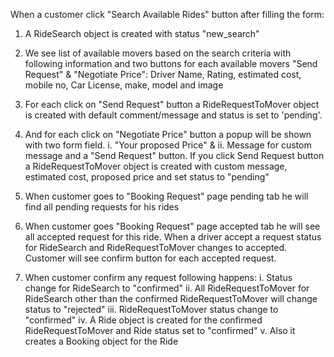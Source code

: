 When a customer click "Search Available Rides" button after filling the form:
1. A RideSearch object is created with status "new_search"
2. We see list of available movers based on the search criteria with following information and 
two buttons for each available movers "Send Request" & "Negotiate Price": Driver Name, Rating, estimated cost, mobile no, Car License, make, model and image

3. For each click on "Send Request" button a RideRequestToMover object is created with default comment/message and status is set to 'pending'.
4. And for each click on "Negotiate Price" button a popup will be shown with two form field. i. "Your proposed Price" & ii. Message for custom message and a "Send Request" button. If you click Send Request button a RideRequestToMover object is created with custom message, estimated cost, proposed price and set status to "pending"

5. When customer goes to "Booking Request" page pending tab he will find all pending requests for his rides

6. When customer goes "Booking Request" page accepted tab he will see all accepted request for this ride. When a driver accept a request status for RideSearch and RideRequestToMover changes to accepted. Customer will see confirm button for each accepted request.

7. When customer confirm any request following happens:
	i. Status change for RideSearch to "confirmed"
	ii. All RideRequestToMover for RideSearch other than the confirmed RideRequestToMover will change status to "rejected"
	iii. RideRequestToMover status change to "confirmed"
	iv. A Ride object is created for the confirmed RideRequestToMover and Ride status set to "confirmed"
	v. Also it creates a Booking object for the Ride